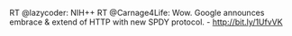 <!--
id: 241931176
link: http://kevinisom.info/post/241931176/rt-lazycoder-nih-rt-carnage4life-wow-google
slug: rt-lazycoder-nih-rt-carnage4life-wow-google
date: Fri Nov 13 2009 12:34:58 GMT+1300 (NZDT)
raw: {"blog_name":"kevinisom","id":241931176,"post_url":"http://kevinisom.info/post/241931176/rt-lazycoder-nih-rt-carnage4life-wow-google","slug":"rt-lazycoder-nih-rt-carnage4life-wow-google","type":"text","date":"2009-11-12 23:34:58 GMT","timestamp":1258068898,"state":"published","format":"html","reblog_key":"Gt2OTots","tags":[],"short_url":"http://tmblr.co/Zw68YyEQvEe","highlighted":[],"feed_item":"http://twitter.com/kev_nz/statuses/5662808402","from_feed_id":"650289","note_count":0,"title":null,"body":"<p>RT @lazycoder: NIH++ RT @Carnage4Life: Wow. Google announces embrace &amp; extend of HTTP with new SPDY protocol. - <a href=\"http://bit.ly/1UfvVK\" target=\"_blank\">http://bit.ly/1UfvVK</a></p>"}
publish: 2009-11-013
tags: 
title: null
-->


RT @lazycoder: NIH++ RT @Carnage4Life: Wow. Google announces embrace &
extend of HTTP with new SPDY protocol. - <http://bit.ly/1UfvVK>


